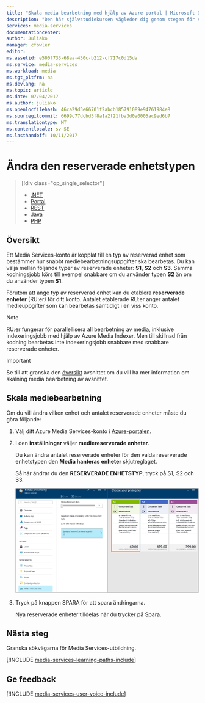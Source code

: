 ```yaml
---
title: "Skala media bearbetning med hjälp av Azure portal | Microsoft Docs"
description: "Den här självstudiekursen vägleder dig genom stegen för skalning media bearbetning med Azure-portalen."
services: media-services
documentationcenter: 
author: Juliako
manager: cfowler
editor: 
ms.assetid: e500f733-68aa-450c-b212-cf717c0d15da
ms.service: media-services
ms.workload: media
ms.tgt_pltfrm: na
ms.devlang: na
ms.topic: article
ms.date: 07/04/2017
ms.author: juliako
ms.openlocfilehash: 46ca29d3e66701f2abcb185791089e94761984e8
ms.sourcegitcommit: 6699c77dcbd5f8a1a2f21fba3d0a0005ac9ed6b7
ms.translationtype: MT
ms.contentlocale: sv-SE
ms.lasthandoff: 10/11/2017
---
```

# <a name="change-the-reserved-unit-type"></a>Ändra den reserverade enhetstypen
> [!div class="op_single_selector"]
> * [.NET](media-services-dotnet-encoding-units.md)
> * [Portal](media-services-portal-scale-media-processing.md)
> * [REST](https://docs.microsoft.com/rest/api/media/operations/encodingreservedunittype)
> * [Java](https://github.com/southworkscom/azure-sdk-for-media-services-java-samples)
> * [PHP](https://github.com/Azure/azure-sdk-for-php/tree/master/examples/MediaServices)
> 
> 

## <a name="overview"></a>Översikt

Ett Media Services-konto är kopplat till en typ av reserverad enhet som bestämmer hur snabbt mediebearbetningsuppgifter ska bearbetas. Du kan välja mellan följande typer av reserverade enheter: **S1**, **S2** och **S3**. Samma kodningsjobb körs till exempel snabbare om du använder typen **S2** än om du använder typen **S1**.

Förutom att ange typ av reserverad enhet kan du etablera **reserverade enheter** (RU:er) för ditt konto. Antalet etablerade RU:er anger antalet medieuppgifter som kan bearbetas samtidigt i en viss konto.

>[!NOTE]
>RU:er fungerar för parallellisera all bearbetning av media, inklusive indexeringsjobb med hjälp av Azure Media Indexer. Men till skillnad från kodning bearbetas inte indexeringsjobb snabbare med snabbare reserverade enheter.

> [!IMPORTANT]
> Se till att granska den [översikt](media-services-scale-media-processing-overview.md) avsnittet om du vill ha mer information om skalning media bearbetning av avsnittet.
> 
> 

## <a name="scale-media-processing"></a>Skala mediebearbetning
Om du vill ändra vilken enhet och antalet reserverade enheter måste du göra följande:

1. Välj ditt Azure Media Services-konto i [Azure-portalen](https://portal.azure.com/).
2. I den **inställningar** väljer **mediereserverade enheter**.
   
    Du kan ändra antalet reserverade enheter för den valda reserverade enhetstypen den **Media hanteras enheter** skjutreglaget.
   
    Så här ändrar du den **RESERVERADE ENHETSTYP**, tryck på S1, S2 och S3.
   
    ![Sidan processorer](./media/media-services-portal-scale-media-processing/media-services-scale-media-processing.png)
3. Tryck på knappen SPARA för att spara ändringarna.
   
    Nya reserverade enheter tilldelas när du trycker på Spara.

## <a name="next-steps"></a>Nästa steg
Granska sökvägarna för Media Services-utbildning.

[!INCLUDE [media-services-learning-paths-include](../../includes/media-services-learning-paths-include.md)]

## <a name="provide-feedback"></a>Ge feedback
[!INCLUDE [media-services-user-voice-include](../../includes/media-services-user-voice-include.md)]

